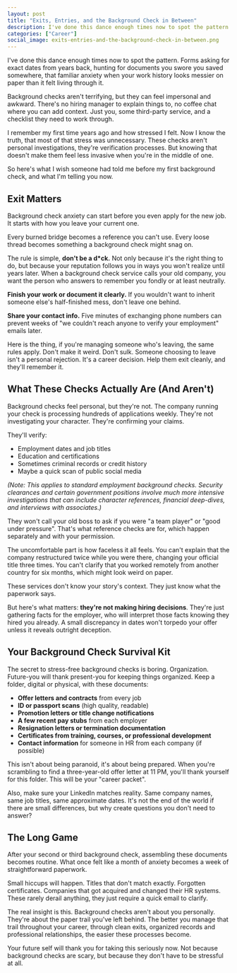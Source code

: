 ```yaml
---
layout: post
title: "Exits, Entries, and the Background Check in Between"
description: I've done this dance enough times now to spot the pattern. Forms asking for exact dates from years back, hunting for documents you swore you saved somewhere, that familiar anxiety when your work history looks messier on paper than it felt living through it.
categories: ["Career"]
social_image: exits-entries-and-the-background-check-in-between.png
---
```


I've done this dance enough times now to spot the pattern. Forms asking for exact dates from years back, hunting for documents you swore you saved somewhere, that familiar anxiety when your work history looks messier on paper than it felt living through it.

Background checks aren't terrifying, but they can feel impersonal and awkward. There's no hiring manager to explain things to, no coffee chat where you can add context. Just you, some third-party service, and a checklist they need to work through.

I remember my first time years ago and how stressed I felt. Now I know the truth, that most of that stress was unnecessary. These checks aren't personal investigations, they're verification processes. But knowing that doesn't make them feel less invasive when you're in the middle of one.

So here's what I wish someone had told me before my first background check, and what I'm telling you now.

## Exit Matters

Background check anxiety can start before you even apply for the new job. It starts with how you leave your current one.

Every burned bridge becomes a reference you can't use. Every loose thread becomes something a background check might snag on.

The rule is simple, **don't be a d\*ck.** Not only because it's the right thing to do, but because your reputation follows you in ways you won't realize until years later. When a background check service calls your old company, you want the person who answers to remember you fondly or at least neutrally.

**Finish your work or document it clearly.** If you wouldn't want to inherit someone else's half-finished mess, don't leave one behind.

**Share your contact info.** Five minutes of exchanging phone numbers can prevent weeks of "we couldn't reach anyone to verify your employment" emails later.

Here is the thing, if you're managing someone who's leaving, the same rules apply. Don't make it weird. Don't sulk. Someone choosing to leave isn't a personal rejection. It's a career decision. Help them exit cleanly, and they'll remember it.

## What These Checks Actually Are (And Aren't)

Background checks feel personal, but they're not. The company running your check is processing hundreds of applications weekly. They're not investigating your character. They're confirming your claims.

They'll verify:

- Employment dates and job titles
- Education and certifications
- Sometimes criminal records or credit history
- Maybe a quick scan of public social media

_(Note: This applies to standard employment background checks. Security clearances and certain government positions involve much more intensive investigations that can include character references, financial deep-dives, and interviews with associates.)_

They won't call your old boss to ask if you were "a team player" or "good under pressure". That's what reference checks are for, which happen separately and with your permission.

The uncomfortable part is how faceless it all feels. You can't explain that the company restructured twice while you were there, changing your official title three times. You can't clarify that you worked remotely from another country for six months, which might look weird on paper.

These services don't know your story's context. They just know what the paperwork says.

But here's what matters: **they're not making hiring decisions**. They're just gathering facts for the employer, who will interpret those facts knowing they hired you already. A small discrepancy in dates won't torpedo your offer unless it reveals outright deception.

## Your Background Check Survival Kit

The secret to stress-free background checks is boring. Organization. Future-you will thank present-you for keeping things organized. Keep a folder, digital or physical, with these documents:

- **Offer letters and contracts** from every job
- **ID or passport scans** (high quality, readable)
- **Promotion letters or title change notifications**
- **A few recent pay stubs** from each employer
- **Resignation letters or termination documentation**
- **Certificates from training, courses, or professional development**
- **Contact information** for someone in HR from each company (if possible)

This isn't about being paranoid, it's about being prepared. When you're scrambling to find a three-year-old offer letter at 11 PM, you'll thank yourself for this folder. This will be your "career packet".

Also, make sure your LinkedIn matches reality. Same company names, same job titles, same approximate dates. It's not the end of the world if there are small differences, but why create questions you don't need to answer?

## The Long Game

After your second or third background check, assembling these documents becomes routine. What once felt like a month of anxiety becomes a week of straightforward paperwork.

Small hiccups will happen. Titles that don't match exactly. Forgotten certificates. Companies that got acquired and changed their HR systems. These rarely derail anything, they just require a quick email to clarify.

The real insight is this. Background checks aren't about you personally. They're about the paper trail you've left behind. The better you manage that trail throughout your career, through clean exits, organized records and professional relationships, the easier these processes become.

Your future self will thank you for taking this seriously now. Not because background checks are scary, but because they don't have to be stressful at all.
